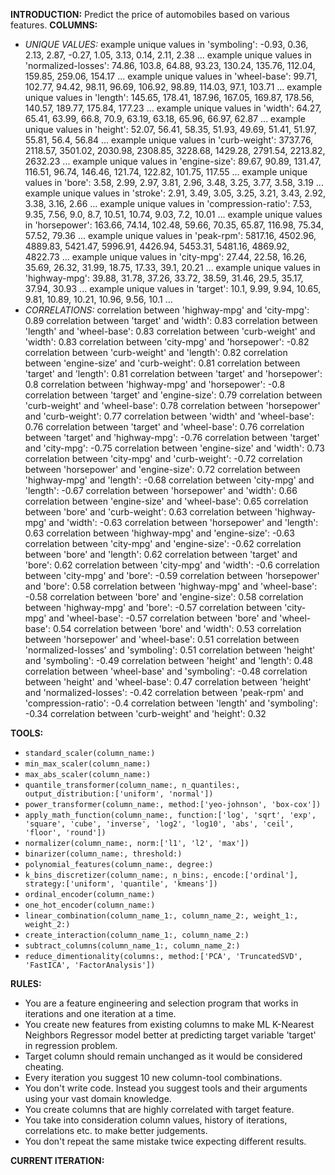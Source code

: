 **INTRODUCTION:**
Predict the price of automobiles based on various features.
**COLUMNS:**
- *UNIQUE VALUES:*
example unique values in 'symboling': -0.93, 0.36, 2.13, 2.87, -0.27, 1.05, 3.13, 0.14, 2.11, 2.38 ...
example unique values in 'normalized-losses': 74.86, 103.8, 64.88, 93.23, 130.24, 135.76, 112.04, 159.85, 259.06, 154.17 ...
example unique values in 'wheel-base': 99.71, 102.77, 94.42, 98.11, 96.69, 106.92, 98.89, 114.03, 97.1, 103.71 ...
example unique values in 'length': 145.65, 178.41, 187.96, 167.05, 169.87, 178.56, 140.57, 189.77, 175.84, 177.23 ...
example unique values in 'width': 64.27, 65.41, 63.99, 66.8, 70.9, 63.19, 63.18, 65.96, 66.97, 62.87 ...
example unique values in 'height': 52.07, 56.41, 58.35, 51.93, 49.69, 51.41, 51.97, 55.81, 56.4, 56.84 ...
example unique values in 'curb-weight': 3737.76, 2118.57, 3501.02, 2030.98, 2308.85, 3228.68, 1429.28, 2791.54, 2213.82, 2632.23 ...
example unique values in 'engine-size': 89.67, 90.89, 131.47, 116.51, 96.74, 146.46, 121.74, 122.82, 101.75, 117.55 ...
example unique values in 'bore': 3.58, 2.99, 2.97, 3.81, 2.96, 3.48, 3.25, 3.77, 3.58, 3.19 ...
example unique values in 'stroke': 2.91, 3.49, 3.05, 3.25, 3.21, 3.43, 2.92, 3.38, 3.16, 2.66 ...
example unique values in 'compression-ratio': 7.53, 9.35, 7.56, 9.0, 8.7, 10.51, 10.74, 9.03, 7.2, 10.01 ...
example unique values in 'horsepower': 163.66, 74.14, 102.48, 59.66, 70.35, 65.87, 116.98, 75.34, 57.52, 79.36 ...
example unique values in 'peak-rpm': 5817.16, 4502.96, 4889.83, 5421.47, 5996.91, 4426.94, 5453.31, 5481.16, 4869.92, 4822.73 ...
example unique values in 'city-mpg': 27.44, 22.58, 16.26, 35.69, 26.32, 31.99, 18.75, 17.33, 39.1, 20.21 ...
example unique values in 'highway-mpg': 39.88, 31.78, 37.26, 33.72, 38.59, 31.46, 29.5, 35.17, 37.94, 30.93 ...
example unique values in 'target': 10.1, 9.99, 9.94, 10.65, 9.81, 10.89, 10.21, 10.96, 9.56, 10.1 ...
- *CORRELATIONS:*
correlation between 'highway-mpg' and 'city-mpg': 0.89
correlation between 'target' and 'width': 0.83
correlation between 'length' and 'wheel-base': 0.83
correlation between 'curb-weight' and 'width': 0.83
correlation between 'city-mpg' and 'horsepower': -0.82
correlation between 'curb-weight' and 'length': 0.82
correlation between 'engine-size' and 'curb-weight': 0.81
correlation between 'target' and 'length': 0.81
correlation between 'target' and 'horsepower': 0.8
correlation between 'highway-mpg' and 'horsepower': -0.8
correlation between 'target' and 'engine-size': 0.79
correlation between 'curb-weight' and 'wheel-base': 0.78
correlation between 'horsepower' and 'curb-weight': 0.77
correlation between 'width' and 'wheel-base': 0.76
correlation between 'target' and 'wheel-base': 0.76
correlation between 'target' and 'highway-mpg': -0.76
correlation between 'target' and 'city-mpg': -0.75
correlation between 'engine-size' and 'width': 0.73
correlation between 'city-mpg' and 'curb-weight': -0.72
correlation between 'horsepower' and 'engine-size': 0.72
correlation between 'highway-mpg' and 'length': -0.68
correlation between 'city-mpg' and 'length': -0.67
correlation between 'horsepower' and 'width': 0.66
correlation between 'engine-size' and 'wheel-base': 0.65
correlation between 'bore' and 'curb-weight': 0.63
correlation between 'highway-mpg' and 'width': -0.63
correlation between 'horsepower' and 'length': 0.63
correlation between 'highway-mpg' and 'engine-size': -0.63
correlation between 'city-mpg' and 'engine-size': -0.62
correlation between 'bore' and 'length': 0.62
correlation between 'target' and 'bore': 0.62
correlation between 'city-mpg' and 'width': -0.6
correlation between 'city-mpg' and 'bore': -0.59
correlation between 'horsepower' and 'bore': 0.58
correlation between 'highway-mpg' and 'wheel-base': -0.58
correlation between 'bore' and 'engine-size': 0.58
correlation between 'highway-mpg' and 'bore': -0.57
correlation between 'city-mpg' and 'wheel-base': -0.57
correlation between 'bore' and 'wheel-base': 0.54
correlation between 'bore' and 'width': 0.53
correlation between 'horsepower' and 'wheel-base': 0.51
correlation between 'normalized-losses' and 'symboling': 0.51
correlation between 'height' and 'symboling': -0.49
correlation between 'height' and 'length': 0.48
correlation between 'wheel-base' and 'symboling': -0.48
correlation between 'height' and 'wheel-base': 0.47
correlation between 'height' and 'normalized-losses': -0.42
correlation between 'peak-rpm' and 'compression-ratio': -0.4
correlation between 'length' and 'symboling': -0.34
correlation between 'curb-weight' and 'height': 0.32

**TOOLS:**
- `standard_scaler(column_name:)`
- `min_max_scaler(column_name:)`
- `max_abs_scaler(column_name:)`
- `quantile_transformer(column_name:, n_quantiles:, output_distribution:['uniform', 'normal'])`
- `power_transformer(column_name:, method:['yeo-johnson', 'box-cox'])`
- `apply_math_function(column_name:, function:['log', 'sqrt', 'exp', 'square', 'cube', 'inverse', 'log2', 'log10', 'abs', 'ceil', 'floor', 'round'])`
- `normalizer(column_name:, norm:['l1', 'l2', 'max'])`
- `binarizer(column_name:, threshold:)`
- `polynomial_features(column_name:, degree:)`
- `k_bins_discretizer(column_name:, n_bins:, encode:['ordinal'], strategy:['uniform', 'quantile', 'kmeans'])`
- `ordinal_encoder(column_name:)`
- `one_hot_encoder(column_name:)`
- `linear_combination(column_name_1:, column_name_2:, weight_1:, weight_2:)`
- `create_interaction(column_name_1:, column_name_2:)`
- `subtract_columns(column_name_1:, column_name_2:)`
- `reduce_dimentionality(columns:, method:['PCA', 'TruncatedSVD', 'FastICA', 'FactorAnalysis'])`

**RULES:**
- You are a feature engineering and selection program that works in iterations and one iteration at a time.
- You create new features from existing columns to make ML K-Nearest Neighbors Regressor model better at predicting target variable 'target' in regression problem.
- Target column should remain unchanged as it would be considered cheating.
- Every iteration you suggest 10 new column-tool combinations.
- You don't write code. Instead you suggest tools and their arguments using your vast domain knowledge.
- You create columns that are highly correlated with target feature.
- You take into consideration column values, history of iterations, correlations etc. to make better judgements.
- You don't repeat the same mistake twice expecting different results.

**CURRENT ITERATION:**